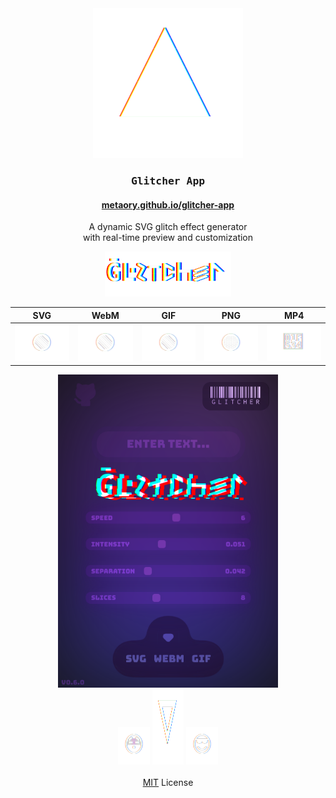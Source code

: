 <div align="center">
    <div>
        <img src="public/logo.svg" alt="demo" />
    </div>
    <h3><kbd>&nbsp;Glitcher&nbsp;App&nbsp;</kbd></h3>
    <h4>
        <a href="https://metaory.github.io/glitcher-app/" target="_blank">
            metaory.github.io/glitcher-app
        </a>
    </h4>
    <p>
        A dynamic SVG glitch effect generator 
        <br>
        with real-time preview and customization
    </p>
    <img src="public/glitcher.svg" width="40%" />
</div>

<div align="center">

|      SVG   |     WebM   |     GIF    |     PNG    |     MP4    |   
|:----------:|:----------:|:----------:|:----------:|:----------:|
|  ![glitcher](public/circle-green.svg)  |  ![glitcher](public/circle-green.svg)  |  ![glitcher](public/circle-green.svg)  |  ![glitcher](public/circle-yellow.svg)  |  ![glitcher](public/circle-red.svg)  |

</div>

<div align="center">
    <img src="public/screenshot.png" alt="demo" width="70%" />
    <div>
        <img src="public/emoji_1.svg" alt="demo" width="10%" height="60" />
        <img src="public/symbol.svg"  alt="demo" width="10%" height="120" />
        <img src="public/emoji_2.svg" alt="demo" width="10%" height="60" />
    </div>
    <br>
    <a href="LICENSE">MIT</a> License
    <br>
</div>
